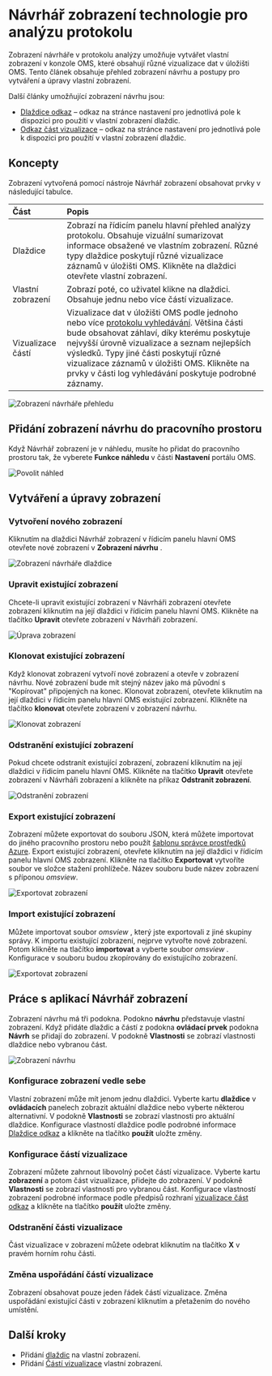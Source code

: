 <properties
    pageTitle="Protokolování analýzy zobrazení návrhu | Microsoft Azure"
    description="Zobrazení návrhu v protokolu analýzy umožňuje vytvářet vlastní zobrazení v konzole OMS, které obsahují různé vizualizace dat v úložišti OMS. Tento článek obsahuje přehled zobrazení návrhu a postupy pro vytváření a úpravy vlastní zobrazení."
    services="log-analytics"
    documentationCenter=""
    authors="bwren"
    manager="jwhit"
    editor=""/>

<tags
    ms.service="log-analytics"
    ms.workload="na"
    ms.tgt_pltfrm="na"
    ms.devlang="na"
    ms.topic="article"
    ms.date="09/27/2016"
    ms.author="bwren"/>

# <a name="log-analytics-view-designer"></a>Návrhář zobrazení technologie pro analýzu protokolu
Zobrazení návrháře v protokolu analýzy umožňuje vytvářet vlastní zobrazení v konzole OMS, které obsahují různé vizualizace dat v úložišti OMS. Tento článek obsahuje přehled zobrazení návrhu a postupy pro vytváření a úpravy vlastní zobrazení.

Další články umožňující zobrazení návrhu jsou:

- [Dlaždice odkaz](log-analytics-view-designer-tiles.md) – odkaz na stránce nastavení pro jednotlivá pole k dispozici pro použití v vlastní zobrazení dlaždic. 
- [Odkaz část vizualizace](log-analytics-view-designer-parts.md) – odkaz na stránce nastavení pro jednotlivá pole k dispozici pro použití v vlastní zobrazení dlaždic. 


## <a name="concepts"></a>Koncepty
Zobrazení vytvořená pomocí nástroje Návrhář zobrazení obsahovat prvky v následující tabulce.

| Část | Popis |
|:--|:--|
| Dlaždice | Zobrazí na řídicím panelu hlavní přehled analýzy protokolu.  Obsahuje vizuální sumarizovat informace obsažené ve vlastním zobrazení.  Různé typy dlaždice poskytují různé vizualizace záznamů v úložišti OMS.  Klikněte na dlaždici otevřete vlastní zobrazení. |
| Vlastní zobrazení | Zobrazí poté, co uživatel klikne na dlaždici.  Obsahuje jednu nebo více částí vizualizace. |
| Vizualizace částí | Vizualizace dat v úložišti OMS podle jednoho nebo více [protokolu vyhledávání](log-analytics-log-searches.md).  Většina části bude obsahovat záhlaví, díky kterému poskytuje nejvyšší úrovně vizualizace a seznam nejlepších výsledků.  Typy jiné části poskytují různé vizualizace záznamů v úložišti OMS.  Klikněte na prvky v části log vyhledávání poskytuje podrobné záznamy. |

![Zobrazení návrháře přehledu](media/log-analytics-view-designer/overview.png)

## <a name="add-view-designer-to-your-workspace"></a>Přidání zobrazení návrhu do pracovního prostoru
Když Návrhář zobrazení je v náhledu, musíte ho přidat do pracovního prostoru tak, že vyberete **Funkce náhledu** v části **Nastavení** portálu OMS.

![Povolit náhled](media/log-analytics-view-designer/preview.png)

## <a name="creating-and-editing-views"></a>Vytváření a úpravy zobrazení

### <a name="create-a-new-view"></a>Vytvoření nového zobrazení
Kliknutím na dlaždici Návrhář zobrazení v řídicím panelu hlavní OMS otevřete nové zobrazení v **Zobrazení návrhu** .

![Zobrazení návrháře dlaždice](media/log-analytics-view-designer/view-designer-tile.png)

### <a name="edit-an-existing-view"></a>Upravit existující zobrazení
Chcete-li upravit existující zobrazení v Návrháři zobrazení otevřete zobrazení kliknutím na její dlaždici v řídicím panelu hlavní OMS.  Klikněte na tlačítko **Upravit** otevřete zobrazení v Návrháři zobrazení.

![Úprava zobrazení](media/log-analytics-view-designer/menu-edit.png)

### <a name="clone-an-existing-view"></a>Klonovat existující zobrazení
Když klonovat zobrazení vytvoří nové zobrazení a otevře v zobrazení návrhu.  Nové zobrazení bude mít stejný název jako má původní s "Kopírovat" připojených na konec.  Klonovat zobrazení, otevřete kliknutím na její dlaždici v řídicím panelu hlavní OMS existující zobrazení.  Klikněte na tlačítko **klonovat** otevřete zobrazení v zobrazení návrhu.

![Klonovat zobrazení](media/log-analytics-view-designer/edit-menu-clone.png)

### <a name="delete-an-existing-view"></a>Odstranění existující zobrazení
Pokud chcete odstranit existující zobrazení, zobrazení kliknutím na její dlaždici v řídicím panelu hlavní OMS.  Klikněte na tlačítko **Upravit** otevřete zobrazení v Návrháři zobrazení a klikněte na příkaz **Odstranit zobrazení**.

![Odstranění zobrazení](media/log-analytics-view-designer/edit-menu-delete.png)

### <a name="export-an-existing-view"></a>Export existující zobrazení
Zobrazení můžete exportovat do souboru JSON, která můžete importovat do jiného pracovního prostoru nebo použít [šablonu správce prostředků Azure](../resource-group-authoring-templates.md).  Export existující zobrazení, otevřete kliknutím na její dlaždici v řídicím panelu hlavní OMS zobrazení.  Klikněte na tlačítko **Exportovat** vytvoříte soubor ve složce stažení prohlížeče.  Název souboru bude název zobrazení s příponou *omsview*.

![Exportovat zobrazení](media/log-analytics-view-designer/edit-menu-export.png)

### <a name="import-an-existing-view"></a>Import existující zobrazení
Můžete importovat soubor *omsview* , který jste exportovali z jiné skupiny správy.  K importu existující zobrazení, nejprve vytvořte nové zobrazení.  Potom klikněte na tlačítko **importovat** a vyberte soubor *omsview* .  Konfigurace v souboru budou zkopírovány do existujícího zobrazení.

![Exportovat zobrazení](media/log-analytics-view-designer/edit-menu-import.png)

## <a name="working-with-view-designer"></a>Práce s aplikací Návrhář zobrazení
Zobrazení návrhu má tři podokna.  Podokno **návrhu** představuje vlastní zobrazení.  Když přidáte dlaždic a částí z podokna **ovládací prvek** podokna **Návrh** se přidají do zobrazení.  V podokně **Vlastnosti** se zobrazí vlastnosti dlaždice nebo vybranou část.

![Zobrazení návrhu](media/log-analytics-view-designer/view-designer-screenshot.png)

### <a name="configure-view-tile"></a>Konfigurace zobrazení vedle sebe
Vlastní zobrazení může mít jenom jednu dlaždici.  Vyberte kartu **dlaždice** v **ovládacích** panelech zobrazit aktuální dlaždice nebo vyberte některou alternativní.  V podokně **Vlastnosti** se zobrazí vlastnosti pro aktuální dlaždice.  Konfigurace vlastností dlaždice podle podrobné informace [Dlaždice odkaz](log-analytics-view-designer-tiles.md) a klikněte na tlačítko **použít** uložte změny.

### <a name="configure-visualization-parts"></a>Konfigurace částí vizualizace
Zobrazení můžete zahrnout libovolný počet částí vizualizace.  Vyberte kartu **zobrazení** a potom část vizualizace, přidejte do zobrazení.  V podokně **Vlastnosti** se zobrazí vlastnosti pro vybranou část.  Konfigurace vlastností zobrazení podrobné informace podle předpisů rozhraní [vizualizace část odkaz](log-analytics-view-designer-parts.md) a klikněte na tlačítko **použít** uložte změny.

### <a name="delete-a-visualization-part"></a>Odstranění části vizualizace
Část vizualizace v zobrazení můžete odebrat kliknutím na tlačítko **X** v pravém horním rohu části.

### <a name="rearrange-visualization-parts"></a>Změna uspořádání částí vizualizace
Zobrazení obsahovat pouze jeden řádek částí vizualizace.  Změna uspořádání existující části v zobrazení kliknutím a přetažením do nového umístění.


## <a name="next-steps"></a>Další kroky

- Přidání [dlaždic](log-analytics-view-designer-tiles.md) na vlastní zobrazení.
- Přidání [Částí vizualizace](log-analytics-view-designer-parts.md) vlastní zobrazení.
